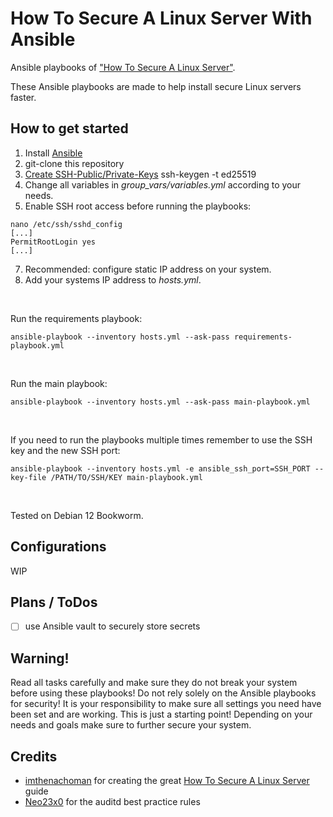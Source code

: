 # How To Secure A Linux Server With Ansible
Ansible playbooks of ["How To Secure A Linux Server"](https://github.com/imthenachoman/How-To-Secure-A-Linux-Server).

These Ansible playbooks are made to help install secure Linux servers faster.

## How to get started
1. Install [Ansible](https://docs.ansible.com/ansible/latest/installation_guide/intro_installation.html)
2. git-clone this repository
3. [Create SSH-Public/Private-Keys](https://github.com/imthenachoman/How-To-Secure-A-Linux-Server#ssh-publicprivate-keys)
    ssh-keygen -t ed25519
4. Change all variables in *group_vars/variables.yml* according to your needs.
5. Enable SSH root access before running the playbooks:
   
  ```
  nano /etc/ssh/sshd_config
  [...]
  PermitRootLogin yes
  [...]
  ```

7. Recommended: configure static IP address on your system.
8. Add your systems IP address to *hosts.yml*.

&nbsp;

Run the requirements playbook:

    ansible-playbook --inventory hosts.yml --ask-pass requirements-playbook.yml

&nbsp;

Run the main playbook:

    ansible-playbook --inventory hosts.yml --ask-pass main-playbook.yml

&nbsp;

If you need to run the playbooks multiple times remember to use the SSH key and the new SSH port:

    ansible-playbook --inventory hosts.yml -e ansible_ssh_port=SSH_PORT --key-file /PATH/TO/SSH/KEY main-playbook.yml

&nbsp;

Tested on Debian 12 Bookworm.

## Configurations
WIP

## Plans / ToDos
- [ ] use Ansible vault to securely store secrets

## Warning!
Read all tasks carefully and make sure they do not break your system before using these playbooks! Do not rely solely on the Ansible playbooks for security! It is your responsibility to make sure all settings you need have been set and are working. This is just a starting point! Depending on your needs and goals make sure to further secure your system.

## Credits
- [imthenachoman](https://github.com/imthenachoman) for creating the great [How To Secure A Linux Server](https://github.com/imthenachoman/How-To-Secure-A-Linux-Server) guide
- [Neo23x0](https://github.com/Neo23x0) for the auditd best practice rules

